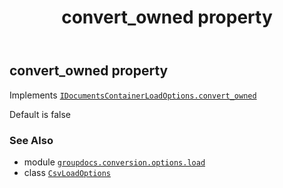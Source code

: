 ﻿---
title: convert_owned property
second_title: GroupDocs.Conversion for Python via .NET API References
description: 
type: docs
weight: 130
url: /python-net/groupdocs.conversion.options.load/csvloadoptions/convert_owned/
is_root: false
---

## convert_owned property


Implements [`IDocumentsContainerLoadOptions.convert_owned`](/conversion/python-net/groupdocs.conversion.contracts/idocumentscontainerloadoptions#convert_owned)

Default is false

### See Also
* module [`groupdocs.conversion.options.load`](../../)
* class [`CsvLoadOptions`](/conversion/python-net/groupdocs.conversion.options.load/csvloadoptions)
